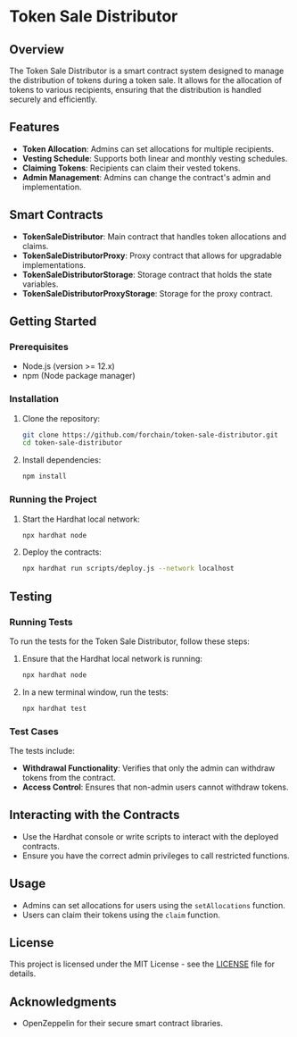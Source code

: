 # Token Sale Distributor

## Overview
The Token Sale Distributor is a smart contract system designed to manage the distribution of tokens during a token sale. It allows for the allocation of tokens to various recipients, ensuring that the distribution is handled securely and efficiently.

## Features
- **Token Allocation**: Admins can set allocations for multiple recipients.
- **Vesting Schedule**: Supports both linear and monthly vesting schedules.
- **Claiming Tokens**: Recipients can claim their vested tokens.
- **Admin Management**: Admins can change the contract's admin and implementation.

## Smart Contracts
- **TokenSaleDistributor**: Main contract that handles token allocations and claims.
- **TokenSaleDistributorProxy**: Proxy contract that allows for upgradable implementations.
- **TokenSaleDistributorStorage**: Storage contract that holds the state variables.
- **TokenSaleDistributorProxyStorage**: Storage for the proxy contract.

## Getting Started

### Prerequisites
- Node.js (version >= 12.x)
- npm (Node package manager)

### Installation
1. Clone the repository:
   ```bash
   git clone https://github.com/forchain/token-sale-distributor.git
   cd token-sale-distributor
   ```

2. Install dependencies:
   ```bash
   npm install
   ```

### Running the Project
1. Start the Hardhat local network:
   ```bash
   npx hardhat node
   ```

2. Deploy the contracts:
   ```bash
   npx hardhat run scripts/deploy.js --network localhost
   ```

## Testing

### Running Tests
To run the tests for the Token Sale Distributor, follow these steps:

1. Ensure that the Hardhat local network is running:
   ```bash
   npx hardhat node
   ```

2. In a new terminal window, run the tests:
   ```bash
   npx hardhat test
   ```

### Test Cases
The tests include:
- **Withdrawal Functionality**: Verifies that only the admin can withdraw tokens from the contract.
- **Access Control**: Ensures that non-admin users cannot withdraw tokens.

## Interacting with the Contracts
- Use the Hardhat console or write scripts to interact with the deployed contracts.
- Ensure you have the correct admin privileges to call restricted functions.

## Usage
- Admins can set allocations for users using the `setAllocations` function.
- Users can claim their tokens using the `claim` function.

## License
This project is licensed under the MIT License - see the [LICENSE](LICENSE) file for details.

## Acknowledgments
- OpenZeppelin for their secure smart contract libraries.